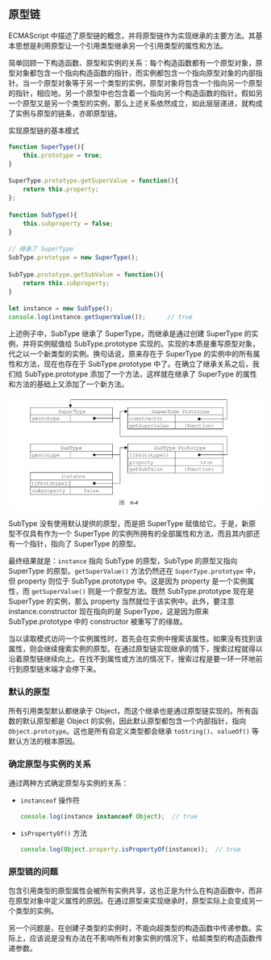## 原型链

ECMAScript 中描述了原型链的概念，并将原型链作为实现继承的主要方法。其基本思想是利用原型让一个引用类型继承另一个引用类型的属性和方法。

简单回顾一下构造函数、原型和实例的关系：每个构造函数都有一个原型对象，原型对象都包含一个指向构造函数的指针，而实例都包含一个指向原型对象的内部指针。当一个原型对象等于另一个类型的实例，原型对象将包含一个指向另一个原型的指针，相应地，另一个原型中也包含着一个指向另一个构造函数的指针。假如另一个原型又是另一个类型的实例，那么上述关系依然成立，如此层层递进，就构成了实例与原型的链条，亦即原型链。

实现原型链的基本模式

```js
function SuperType(){
    this.prototype = true;
}

SuperType.prototype.getSuperValue = function(){
    return this.property;
};

function SubType(){
    this.subproperty = false;
}

// 继承了 SuperType
SubType.prototype = new SuperType();

SubType.prototype.getSubValue = function(){
    return this.subproperty;
}

let instance = new SubType();
console.log(instance.getSuperValue());		// true
```

上述例子中，SubType 继承了 SuperType，而继承是通过创建 SuperType 的实例，并将实例赋值给 SubType.prototype 实现的。实现的本质是重写原型对象，代之以一个新类型的实例。换句话说，原来存在于 SuperType 的实例中的所有属性和方法，现在也存在于 SubType.prototype 中了。在确立了继承关系之后，我们给 SubType.prototype 添加了一个方法，这样就在继承了 SuperType 的属性和方法的基础上又添加了一个新方法。

![实现原型链的基本模式](../../Image/04/ad450def-b38e-4245-84fe-0891b8d82161.png)

SubType 没有使用默认提供的原型，而是把 SuperType 赋值给它。于是，新原型不仅具有作为一个 SuperType 的实例所拥有的全部属性和方法，而且其内部还有一个指针，指向了 SuperType 的原型。

最终结果就是：`instance` 指向 SubType 的原型，SubType 的原型又指向 SuperType 的原型。`getSuperValue()` 方法仍然还在 `SuperType.prototype` 中，但 property 则位于 SubType.prototype 中。这是因为 property 是一个实例属性，而 `getSuperValue()` 则是一个原型方法。既然 SubType.prototype 现在是  SuperType 的实例，那么 property 当然就位于该实例中。此外，要注意 instance.constructor 现在指向的是 SuperType，这是因为原来 SubType.prototype 中的 constructor 被重写了的缘故。

当以读取模式访问一个实例属性时，首先会在实例中搜索该属性。如果没有找到该属性，则会继续搜索实例的原型。在通过原型链实现继承的情下，搜索过程就得以沿着原型链继续向上。在找不到属性或方法的情况下，搜索过程是要一环一环地前行到原型链末端才会停下来。

### 默认的原型

所有引用类型默认都继承于 Object，而这个继承也是通过原型链实现的。所有函数的默认原型都是 Object 的实例，因此默认原型都包含一个内部指针，指向 `Object.prototype`。这也是所有自定义类型都会继承 `toString()`、`valueOf()` 等默认方法的根本原因。

### 确定原型与实例的关系

通过两种方式确定原型与实例的关系：

- `instanceof` 操作符

  ```js
  console.log(instance instanceof Object);	// true
  ```

- `isPropertyOf()` 方法

  ```js
  console.log(Object.property.isPropertyOf(instance));	// true
  ```

### 原型链的问题

包含引用类型的原型属性会被所有实例共享，这也正是为什么在构造函数中，而非在原型对象中定义属性的原因。在通过原型来实现继承时，原型实际上会变成另一个类型的实例。

另一个问题是，在创建子类型的实例时，不能向超类型的构造函数中传递参数。实际上，应该说是没有办法在不影响所有对象实例的情况下，给超类型的构造函数传递参数。

